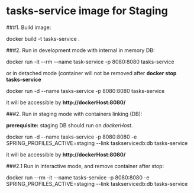 tasks-service image for Staging
===============================

###1. Build image:

docker build -t tasks-service .

###2. Run in development mode with internal in memory DB:
   
docker run -it --rm  --name task-service -p 8080:8080 tasks-service

or in detached mode (container will not be removed after **docker stop tasks-service**

docker run -d --name tasks-service -p 8080:8080 tasks-service

it will be accessible by **http://dockerHost:8080/**

###2. Run in staging mode with containers linking (DB):

**prerequisite:** staging DB should run on *dockerHost*.

docker run -d --name tasks-service -p 8080:8080 -e SPRING_PROFILES_ACTIVE=staging --link taskservicedb:db tasks-service

it will be accessible by **http://dockerHost:8080/**

###2.1 Run in interactive mode, and remove container after stop:

docker run --rm -it --name tasks-service -p 8080:8080 -e SPRING_PROFILES_ACTIVE=staging --link taskservicedb:db tasks-service

